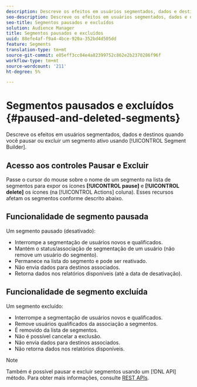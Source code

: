 ```yaml
---
description: Descreve os efeitos em usuários segmentados, dados e destinos quando você pausar ou excluir um segmento ativo usando o Construtor de segmentos.
seo-description: Descreve os efeitos em usuários segmentados, dados e destinos quando você pausar ou excluir um segmento ativo usando o Construtor de segmentos.
seo-title: Segmentos pausados e excluídos
solution: Audience Manager
title: Segmentos pausados e excluídos
uuid: 88efe4af-f9a4-4bce-920a-352bd4d505dd
feature: Segments
translation-type: tm+mt
source-git-commit: e05eff3cc04e4a82399752c862e2b2370286f96f
workflow-type: tm+mt
source-wordcount: '211'
ht-degree: 5%

---
```



# Segmentos pausados e excluídos {#paused-and-deleted-segments}

Descreve os efeitos em usuários segmentados, dados e destinos quando você pausar ou excluir um segmento ativo usando [!UICONTROL Segment Builder].

## Acesso aos controles Pausar e Excluir

Passe o cursor do mouse sobre o nome de um segmento na lista de segmentos para expor os ícones **[!UICONTROL pause]** e **[!UICONTROL delete]** os ícones (na [!UICONTROL Actions] coluna). Esses recursos afetam os segmentos conforme descrito abaixo.

## Funcionalidade de segmento pausada

Um segmento pausado (desativado):

* Interrompe a segmentação de usuários novos e qualificados.
* Mantém o status/associação de segmentação de um usuário (não remove um usuário do segmento).
* Permanece na lista do segmento e pode ser reativado.
* Não envia dados para destinos associados.
* Retorna dados nos relatórios disponíveis (até a data de desativação).

## Funcionalidade de segmento excluída

Um segmento excluído:

* Interrompe a segmentação de usuários novos e qualificados.
* Remove usuários qualificados da associação a segmentos.
* É removido da lista de segmentos.
* Não é possível cancelar a exclusão.
* Não envia dados para destinos associados.
* Não retorna dados nos relatórios disponíveis.

>[!NOTE]
>
>Também é possível pausar e excluir segmentos usando um [!DNL API] método. Para obter mais informações, consulte [REST APIs](../../api/rest-api-main/rest-api-main.md).